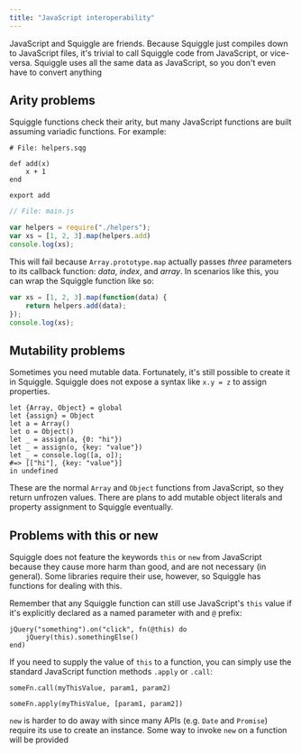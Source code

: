 ```yaml
---
title: "JavaScript interoperability"
---
```


JavaScript and Squiggle are friends. Because Squiggle just compiles down to JavaScript files, it's trivial to call Squiggle code from JavaScript, or vice- versa. Squiggle uses all the same data as JavaScript, so you don't even have to convert anything

## Arity problems

Squiggle functions check their arity, but many JavaScript functions are built assuming variadic functions. For example:

```squiggle
# File: helpers.sqg

def add(x)
    x + 1
end

export add
```

```javascript
// File: main.js

var helpers = require("./helpers");
var xs = [1, 2, 3].map(helpers.add)
console.log(xs);
```

This will fail because `Array.prototype.map` actually passes *three* parameters to its callback function: *data*, *index*, and *array*. In scenarios like this, you can wrap the Squiggle function like so:

```javascript
var xs = [1, 2, 3].map(function(data) {
    return helpers.add(data);
});
console.log(xs);
```

## Mutability problems

Sometimes you need mutable data. Fortunately, it's still possible to create it in Squiggle. Squiggle does not expose a syntax like `x.y = z` to assign properties.

```squiggle
let {Array, Object} = global
let {assign} = Object
let a = Array()
let o = Object()
let _ = assign(a, {0: "hi"})
let _ = assign(o, {key: "value"})
let _ = console.log([a, o]);
#=> [["hi"], {key: "value"}]
in undefined
```

These are the normal `Array` and `Object` functions from JavaScript, so they return unfrozen values. There are plans to add mutable object literals and property assignment to Squiggle eventually.

## Problems with this or new

Squiggle does not feature the keywords `this` or `new` from JavaScript because they cause more harm than good, and are not necessary (in general). Some libraries require their use, however, so Squiggle has functions for dealing with this.

Remember that any Squiggle function can still use JavaScript's `this` value if it's explicitly declared as a named parameter with and `@` prefix:

```squiggle
jQuery("something").on("click", fn(@this) do
    jQuery(this).somethingElse()
end)
```

If you need to supply the value of `this` to a function, you can simply use the
standard JavaScript function methods `.apply` or `.call`:

```squiggle
someFn.call(myThisValue, param1, param2)

someFn.apply(myThisValue, [param1, param2])
```

`new` is harder to do away with since many APIs (e.g. `Date` and `Promise`)
require its use to create an instance. Some way to invoke `new` on a function will be provided
